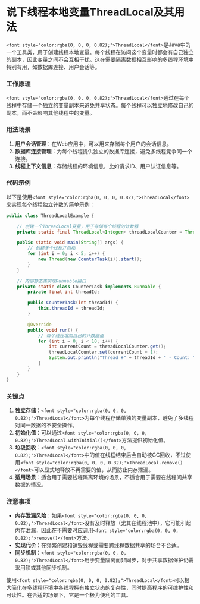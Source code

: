 # 说下线程本地变量ThreadLocal及其用法

`<font style="color:rgba(0, 0, 0, 0.82);">ThreadLocal</font>`<font style="color:rgba(0, 0, 0, 0.82);">是Java中的一个工具类，用于创建线程本地变量。每个线程在访问这个变量时都会有自己独立的副本，因此变量之间不会互相干扰。这在需要隔离数据相互影响的多线程环境中特别有用，如数据库连接、用户会话等。</font>

### <font style="color:rgba(0, 0, 0, 0.82);">工作原理</font>
`<font style="color:rgba(0, 0, 0, 0.82);">ThreadLocal</font>`<font style="color:rgba(0, 0, 0, 0.82);">通过在每个线程中存储一个独立的变量副本来避免共享状态。每个线程可以独立地修改自己的副本，而不会影响其他线程中的变量。</font>

### <font style="color:rgba(0, 0, 0, 0.82);">用法场景</font>
1. **<font style="color:rgba(0, 0, 0, 0.82);">用户会话管理</font>**<font style="color:rgba(0, 0, 0, 0.82);">：在Web应用中，可以用来存储每个用户的会话信息。</font>
2. **<font style="color:rgba(0, 0, 0, 0.82);">数据库连接管理</font>**<font style="color:rgba(0, 0, 0, 0.82);">：为每个线程提供独立的数据库连接，避免多线程竞争同一个连接。</font>
3. **<font style="color:rgba(0, 0, 0, 0.82);">线程上下文信息</font>**<font style="color:rgba(0, 0, 0, 0.82);">：存储线程的环境信息，比如请求ID、用户认证信息等。</font>

### <font style="color:rgba(0, 0, 0, 0.82);">代码示例</font>
<font style="color:rgba(0, 0, 0, 0.82);">以下是使用</font>`<font style="color:rgba(0, 0, 0, 0.82);">ThreadLocal</font>`<font style="color:rgba(0, 0, 0, 0.82);">来实现每个线程独立计数的简单示例：</font>

```java
public class ThreadLocalExample {  

    // 创建一个ThreadLocal变量，用于存储每个线程的计数器  
    private static final ThreadLocal<Integer> threadLocalCounter = ThreadLocal.withInitial(() -> 0);  

    public static void main(String[] args) {  
        // 创建多个线程并启动  
        for (int i = 0; i < 5; i++) {  
            new Thread(new CounterTask(i)).start();  
        }  
    }  

    // 内部静态类实现Runnable接口  
    private static class CounterTask implements Runnable {  
        private final int threadId;  

        public CounterTask(int threadId) {  
            this.threadId = threadId;  
        }  

        @Override  
        public void run() {  
            // 每个线程增加自己的计数器值  
            for (int i = 0; i < 10; i++) {  
                int currentCount = threadLocalCounter.get();  
                threadLocalCounter.set(currentCount + 1);  
                System.out.println("Thread #" + threadId + " - Count: " + threadLocalCounter.get());  
            }  
        }  
    }  
}
```

### <font style="color:rgba(0, 0, 0, 0.82);">关键点</font>
1. **<font style="color:rgba(0, 0, 0, 0.82);">独立存储</font>**<font style="color:rgba(0, 0, 0, 0.82);">：</font>`<font style="color:rgba(0, 0, 0, 0.82);">ThreadLocal</font>`<font style="color:rgba(0, 0, 0, 0.82);">为每个线程存储单独的变量副本，避免了多线程对同一数据的不安全操作。</font>
2. **<font style="color:rgba(0, 0, 0, 0.82);">初始化值</font>**<font style="color:rgba(0, 0, 0, 0.82);">：可以通过</font>`<font style="color:rgba(0, 0, 0, 0.82);">ThreadLocal.withInitial()</font>`<font style="color:rgba(0, 0, 0, 0.82);">方法提供初始化值。</font>
3. **<font style="color:rgba(0, 0, 0, 0.82);">垃圾回收</font>**<font style="color:rgba(0, 0, 0, 0.82);">：</font>`<font style="color:rgba(0, 0, 0, 0.82);">ThreadLocal</font>`<font style="color:rgba(0, 0, 0, 0.82);">中的值在线程结束后会自动被GC回收，不过使用</font>`<font style="color:rgba(0, 0, 0, 0.82);">ThreadLocal.remove()</font>`<font style="color:rgba(0, 0, 0, 0.82);">可以显式地释放不再需要的值，从而防止内存泄漏。</font>
4. **<font style="color:rgba(0, 0, 0, 0.82);">适用场景</font>**<font style="color:rgba(0, 0, 0, 0.82);">：适合用于需要线程隔离环境的场景，不适合用于需要在线程间共享数据的情况。</font>

### <font style="color:rgba(0, 0, 0, 0.82);">注意事项</font>
+ **<font style="color:rgba(0, 0, 0, 0.82);">内存泄漏风险</font>**<font style="color:rgba(0, 0, 0, 0.82);">：如果</font>`<font style="color:rgba(0, 0, 0, 0.82);">ThreadLocal</font>`<font style="color:rgba(0, 0, 0, 0.82);">没有及时释放（尤其在线程池中），它可能引起内存泄漏，因此在不需要时应调用</font>`<font style="color:rgba(0, 0, 0, 0.82);">remove()</font>`<font style="color:rgba(0, 0, 0, 0.82);">方法。</font>
+ **<font style="color:rgba(0, 0, 0, 0.82);">实现代价</font>**<font style="color:rgba(0, 0, 0, 0.82);">：在频繁创建和销毁线程或需要跨线程数据共享的场合不合适。</font>
+ **<font style="color:rgba(0, 0, 0, 0.82);">同步机制</font>**<font style="color:rgba(0, 0, 0, 0.82);">：</font>`<font style="color:rgba(0, 0, 0, 0.82);">ThreadLocal</font>`<font style="color:rgba(0, 0, 0, 0.82);">用于变量隔离而非同步，对于共享数据保护仍需采用锁或其他同步机制。</font>

<font style="color:rgba(0, 0, 0, 0.82);">使用</font>`<font style="color:rgba(0, 0, 0, 0.82);">ThreadLocal</font>`<font style="color:rgba(0, 0, 0, 0.82);">可以极大简化在多线程环境中各线程拥有独立状态的复杂性，同时提高程序的可维护性和可读性。在合适的场景下，它是一个极为便利的工具。</font>

